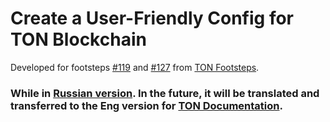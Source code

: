 # Create a User-Friendly Config for TON Blockchain 

Developed for footsteps [#119](https://github.com/ton-society/ton-footsteps/issues/119) and [#127](https://github.com/ton-society/ton-footsteps/issues/127) from [TON Footsteps](https://github.com/ton-society/ton-footsteps).

### While in [Russian version](https://github.com/delovoyhomie/description-config-for-TON-Blockchain/blob/main/Russian-version.md). In the future, it will be translated and transferred to the Eng version for [TON Documentation](https://github.com/ton-community/ton-docs).
